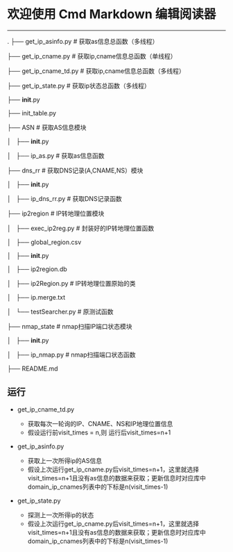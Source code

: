 # 欢迎使用 Cmd Markdown 编辑阅读器

------

.
├── get_ip_asinfo.py    # 获取as信息总函数（多线程）

├── get_ip_cname.py     # 获取ip,cname信息总函数（单线程）

├── get_ip_cname_td.py  # 获取ip,cname信息总函数（多线程）

├── get_ip_state.py     # 获取ip状态总函数（多线程）

├── __init__.py

├── init_table.py

├── ASN                 # 获取AS信息模块

│   ├── __init__.py

│   ├── ip_as.py        # 获取as信息函数

├── dns_rr              # 获取DNS记录(A,CNAME,NS）模块

│   ├── __init__.py

│   ├── ip_dns_rr.py   # 获取DNS记录函数

├── ip2region          # IP转地理位置模块

│   ├── exec_ip2reg.py  # 封装好的IP转地理位置函数

│   ├── global_region.csv

│   ├── __init__.py

│   ├── ip2region.db   

│   ├── ip2Region.py    # IP转地理位置原始的类

│   ├── ip.merge.txt

│   └── testSearcher.py # 原测试函数

├── nmap_state          # nmap扫描IP端口状态模块

│   ├── __init__.py

│   ├── ip_nmap.py      # nmap扫描端口状态函数

├── README.md


## 运行

* get_ip_cname_td.py
    * 获取每次一轮询的IP、CNAME、NS和IP地理位置信息
    * 假设运行前visit_times = n,则 运行后visit_times=n+1

* get_ip_asinfo.py
    * 获取上一次所得ip的AS信息
    * 假设上次运行get_ip_cname.py后visit_times=n+1，这里就选择visit_times=n+1且没有as信息的数据来获取；更新信息时对应库中domain_ip_cnames列表中的下标是n(visit_times-1)

* get_ip_state.py     
    * 探测上一次所得ip的状态
    * 假设上次运行get_ip_cname.py后visit_times=n+1，这里就选择visit_times=n+1且没有as信息的数据来获取；更新信息时对应库中domain_ip_cnames列表中的下标是n(visit_times-1)
